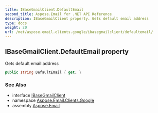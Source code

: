 ```yaml
---
title: IBaseGmailClient.DefaultEmail
second_title: Aspose.Email for .NET API Reference
description: IBaseGmailClient property. Gets default email address
type: docs
weight: 20
url: /net/aspose.email.clients.google/ibasegmailclient/defaultemail/
---
```

## IBaseGmailClient.DefaultEmail property

Gets default email address

```csharp
public string DefaultEmail { get; }
```

### See Also

* interface [IBaseGmailClient](../)
* namespace [Aspose.Email.Clients.Google](../../ibasegmailclient/)
* assembly [Aspose.Email](../../../)


